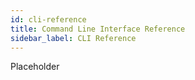 ```yaml
---
id: cli-reference
title: Command Line Interface Reference
sidebar_label: CLI Reference
---
```


Placeholder